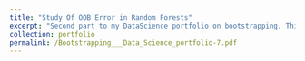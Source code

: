 ```yaml
---
title: "Study Of OOB Error in Random Forests"
excerpt: "Second part to my DataScience portfolio on bootstrapping. This time investigating how bootstrapping is used in Random forests. Consequentially, we have out of bag samples which can be used as an alternative to cross validation methods. I wanted to investigate the error using OOB over CV for different values of 'max_features' in the random forest."
collection: portfolio
permalink: /Bootstrapping___Data_Science_portfolio-7.pdf
---
```

